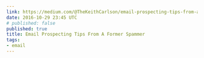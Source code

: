```yaml
---
link: https://medium.com/@TheKeithCarlson/email-prospecting-tips-from-a-former-spammer-e497cd0e62cf#.ya5crzk6u
date: 2016-10-29 23:45 UTC
# published: false
published: true
title: Email Prospecting Tips From A Former Spammer
tags:
- email
---
```



